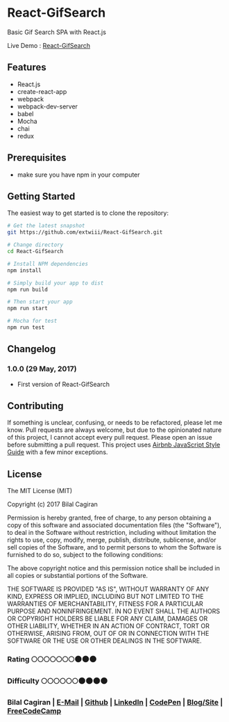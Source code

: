 # React-GifSearch
Basic Gif Search SPA with React.js

Live Demo : [React-GifSearch](https://extwiii-gifsearch.herokuapp.com/)

Features
--------
- React.js 
- create-react-app
- webpack
- webpack-dev-server
- babel
- Mocha
- chai
- redux

Prerequisites
-------------
- make sure you have npm in your computer

Getting Started
-------------

The easiest way to get started is to clone the repository:

```bash
# Get the latest snapshot
git https://github.com/extwiii/React-GifSearch.git

# Change directory
cd React-GifSearch

# Install NPM dependencies
npm install

# Simply build your app to dist
npm run build

# Then start your app 
npm run start

# Mocha for test
npm run test
```

Changelog
---------

### 1.0.0 (29 May, 2017)
- First version of React-GifSearch

Contributing
------------

If something is unclear, confusing, or needs to be refactored, please let me know.
Pull requests are always welcome, but due to the opinionated nature of this
project, I cannot accept every pull request. Please open an issue before
submitting a pull request. This project uses
[Airbnb JavaScript Style Guide](https://github.com/airbnb/javascript) with a
few minor exceptions.

License
-------

The MIT License (MIT)

Copyright (c) 2017 Bilal Cagiran

Permission is hereby granted, free of charge, to any person obtaining a copy of this software and associated documentation files (the "Software"), to deal in the Software without restriction, including without limitation the rights to use, copy, modify, merge, publish, distribute, sublicense, and/or sell copies of the Software, and to permit persons to whom the Software is furnished to do so, subject to the following conditions:

The above copyright notice and this permission notice shall be included in all copies or substantial portions of the Software.

THE SOFTWARE IS PROVIDED "AS IS", WITHOUT WARRANTY OF ANY KIND, EXPRESS OR IMPLIED, INCLUDING BUT NOT LIMITED TO THE WARRANTIES OF MERCHANTABILITY, FITNESS FOR A PARTICULAR PURPOSE AND NONINFRINGEMENT. IN NO EVENT SHALL THE AUTHORS OR COPYRIGHT HOLDERS BE LIABLE FOR ANY CLAIM, DAMAGES OR OTHER LIABILITY, WHETHER IN AN ACTION OF CONTRACT, TORT OR OTHERWISE, ARISING FROM, OUT OF OR IN CONNECTION WITH THE SOFTWARE OR THE USE OR OTHER DEALINGS IN THE SOFTWARE.



### Rating :full_moon::full_moon::full_moon::full_moon::full_moon::full_moon::full_moon::new_moon::new_moon::new_moon:
### Difficulty :full_moon::full_moon::full_moon::full_moon::full_moon::full_moon::new_moon::new_moon::new_moon::new_moon:

### Bilal Cagiran  | [E-Mail](mailto:bcagiran@hotmail.com) | [Github](https://github.com/extwiii/) | [LinkedIn](https://linkedin.com/in/bilalcagiran) | [CodePen](http://codepen.io/extwiii/) | [Blog/Site](http://bilalcagiran.com) | [FreeCodeCamp](https://www.freecodecamp.com/extwiii) 

